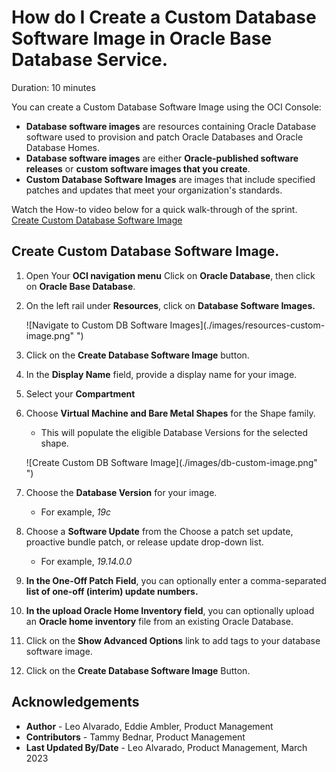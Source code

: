 
# How do I Create a Custom Database Software Image in Oracle Base Database Service.
Duration: 10 minutes

You can create a Custom Database Software Image using the OCI Console:
 
  * **Database software images** are resources containing Oracle Database software used to provision and patch Oracle Databases and Oracle Database Homes.
  * **Database software images** are either **Oracle-published software releases** or **custom software images that you create**.
  * **Custom Database Software Images** are images that include specified patches and updates that meet your organization's standards.

Watch the How-to video below for a quick walk-through of the sprint.
[Create Custom Database Software Image](youtube:56fMYOu9SQw)



## Create Custom Database Software Image.

1. Open Your **OCI navigation menu** Click on **Oracle Database**, then click on **Oracle Base Database**.

2. On the left rail under **Resources**, click on **Database Software Images.**

    ![Navigate to Custom DB Software Images](./images/resources-custom-image.png" ")

3. Click on the **Create Database Software Image** button.

4. In the **Display Name** field, provide a display name for your image.

5. Select your **Compartment**

6. Choose **Virtual Machine and Bare Metal Shapes** for the Shape family.

    * This will populate the eligible Database Versions for the selected shape.

    ![Create Custom DB Software Image](./images/db-custom-image.png" ")

7. Choose the **Database Version** for your image.

    * For example, *19c*

8. Choose a **Software Update** from the Choose a patch set update, proactive bundle patch, or release update drop-down list.

    * For example, *19.14.0.0*

9. **In the One-Off Patch Field**, you can optionally enter a comma-separated **list of one-off (interim) update numbers.**

10. **In the upload Oracle Home Inventory field**, you can optionally upload an **Oracle home inventory** file from an existing Oracle Database.

11. Click on the **Show Advanced Options** link to add tags to your database software image.

12. Click on the **Create Database Software Image** Button.


## Acknowledgements
* **Author** - Leo Alvarado, Eddie Ambler, Product Management
* **Contributors** -  Tammy Bednar, Product Management
* **Last Updated By/Date** - Leo Alvarado, Product Management, March 2023
